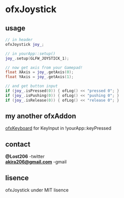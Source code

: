 # ofxJoystick

## usage
```cpp
// in header
ofxJoystick joy_;

// in yourApp::setup()
joy_.setup(GLFW_JOYSTICK_1);

// now get axis from your Gamepad!
float XAxis = joy_.getAxis(0);
float YAxis = joy_.getAxis(1);

// and get button input
if (joy_.isPressed(0)) { ofLog() << "pressed 0"; }
if (joy_.isPushing(0)) { ofLog() << "pushing 0"; }
if (joy_.isRelease(0)) { ofLog() << "release 0"; }
```

## my another ofxAddon
[ofxKeyboard](https://github.com/Lacty/ofxKeyboard) for KeyInput in !yourApp::keyPressed

## contact
**@Lost206** -twitter    
**akira206@gmail.com** -gmail

## lisence
ofxJoystick under MIT lisence    
